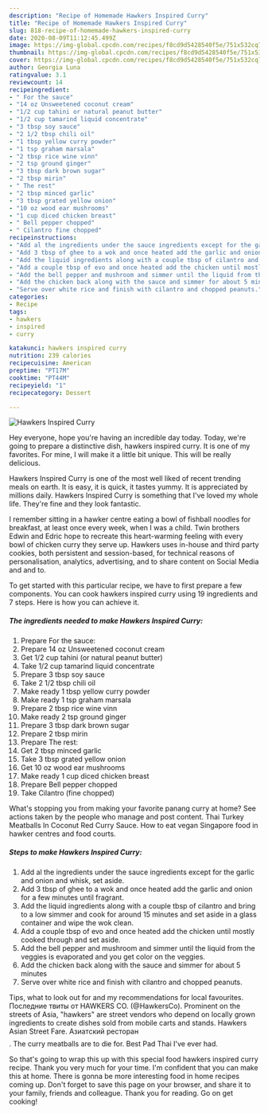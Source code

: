 ```yaml
---
description: "Recipe of Homemade Hawkers Inspired Curry"
title: "Recipe of Homemade Hawkers Inspired Curry"
slug: 818-recipe-of-homemade-hawkers-inspired-curry
date: 2020-08-09T11:12:45.499Z
image: https://img-global.cpcdn.com/recipes/f8cd9d5428540f5e/751x532cq70/hawkers-inspired-curry-recipe-main-photo.jpg
thumbnail: https://img-global.cpcdn.com/recipes/f8cd9d5428540f5e/751x532cq70/hawkers-inspired-curry-recipe-main-photo.jpg
cover: https://img-global.cpcdn.com/recipes/f8cd9d5428540f5e/751x532cq70/hawkers-inspired-curry-recipe-main-photo.jpg
author: Georgia Luna
ratingvalue: 3.1
reviewcount: 14
recipeingredient:
- " For the sauce"
- "14 oz Unsweetened coconut cream"
- "1/2 cup tahini or natural peanut butter"
- "1/2 cup tamarind liquid concentrate"
- "3 tbsp soy sauce"
- "2 1/2 tbsp chili oil"
- "1 tbsp yellow curry powder"
- "1 tsp graham marsala"
- "2 tbsp rice wine vinn"
- "2 tsp ground ginger"
- "3 tbsp dark brown sugar"
- "2 tbsp mirin"
- " The rest"
- "2 tbsp minced garlic"
- "3 tbsp grated yellow onion"
- "10 oz wood ear mushrooms"
- "1 cup diced chicken breast"
- " Bell pepper chopped"
- " Cilantro fine chopped"
recipeinstructions:
- "Add al the ingredients under the sauce ingredients except for the garlic and onion and whisk, set aside."
- "Add 3 tbsp of ghee to a wok and once heated add the garlic and onion for a few minutes until fragrant."
- "Add the liquid ingredients along with a couple tbsp of cilantro and bring to a low simmer and cook for around 15 minutes and set aside in a glass container and wipe the wok clean."
- "Add a couple tbsp of evo and once heated add the chicken until mostly cooked through and set aside."
- "Add the bell pepper and mushroom and simmer until the liquid from the veggies is evaporated and you get color on the veggies."
- "Add the chicken back along with the sauce and simmer for about 5 minutes"
- "Serve over white rice and finish with cilantro and chopped peanuts."
categories:
- Recipe
tags:
- hawkers
- inspired
- curry

katakunci: hawkers inspired curry 
nutrition: 239 calories
recipecuisine: American
preptime: "PT17M"
cooktime: "PT44M"
recipeyield: "1"
recipecategory: Dessert

---
```



![Hawkers Inspired Curry](https://img-global.cpcdn.com/recipes/f8cd9d5428540f5e/751x532cq70/hawkers-inspired-curry-recipe-main-photo.jpg)

Hey everyone, hope you're having an incredible day today. Today, we're going to prepare a distinctive dish, hawkers inspired curry. It is one of my favorites. For mine, I will make it a little bit unique. This will be really delicious.

Hawkers Inspired Curry is one of the most well liked of recent trending meals on earth. It is easy, it is quick, it tastes yummy. It is appreciated by millions daily. Hawkers Inspired Curry is something that I've loved my whole life. They're fine and they look fantastic.

I remember sitting in a hawker centre eating a bowl of fishball noodles for breakfast, at least once every week, when I was a child. Twin brothers Edwin and Edric hope to recreate this heart-warming feeling with every bowl of chicken curry they serve up. Hawkers uses in-house and third party cookies, both persistent and session-based, for technical reasons of personalisation, analytics, advertising, and to share content on Social Media and and to.


To get started with this particular recipe, we have to first prepare a few components. You can cook hawkers inspired curry using 19 ingredients and 7 steps. Here is how you can achieve it.

<!--inarticleads1-->

##### The ingredients needed to make Hawkers Inspired Curry:

1. Prepare  For the sauce:
1. Prepare 14 oz Unsweetened coconut cream
1. Get 1/2 cup tahini (or natural peanut butter)
1. Take 1/2 cup tamarind liquid concentrate
1. Prepare 3 tbsp soy sauce
1. Take 2 1/2 tbsp chili oil
1. Make ready 1 tbsp yellow curry powder
1. Make ready 1 tsp graham marsala
1. Prepare 2 tbsp rice wine vinn
1. Make ready 2 tsp ground ginger
1. Prepare 3 tbsp dark brown sugar
1. Prepare 2 tbsp mirin
1. Prepare  The rest:
1. Get 2 tbsp minced garlic
1. Take 3 tbsp grated yellow onion
1. Get 10 oz wood ear mushrooms
1. Make ready 1 cup diced chicken breast
1. Prepare  Bell pepper chopped
1. Take  Cilantro (fine chopped)


What&#39;s stopping you from making your favorite panang curry at home? See actions taken by the people who manage and post content. Thai Turkey Meatballs In Coconut Red Curry Sauce. How to eat vegan Singapore food in hawker centres and food courts. 

<!--inarticleads2-->

##### Steps to make Hawkers Inspired Curry:

1. Add al the ingredients under the sauce ingredients except for the garlic and onion and whisk, set aside.
1. Add 3 tbsp of ghee to a wok and once heated add the garlic and onion for a few minutes until fragrant.
1. Add the liquid ingredients along with a couple tbsp of cilantro and bring to a low simmer and cook for around 15 minutes and set aside in a glass container and wipe the wok clean.
1. Add a couple tbsp of evo and once heated add the chicken until mostly cooked through and set aside.
1. Add the bell pepper and mushroom and simmer until the liquid from the veggies is evaporated and you get color on the veggies.
1. Add the chicken back along with the sauce and simmer for about 5 minutes
1. Serve over white rice and finish with cilantro and chopped peanuts.


Tips, what to look out for and my recommendations for local favourites. Последние твиты от HAWKERS CO. (@HawkersCo). Prominent on the streets of Asia, &#34;hawkers&#34; are street vendors who depend on locally grown ingredients to create dishes sold from mobile carts and stands. Hawkers Asian Street Fare. Азиатский ресторан$$$$. The curry meatballs are to die for. Best Pad Thai I&#39;ve ever had. 

So that's going to wrap this up with this special food hawkers inspired curry recipe. Thank you very much for your time. I'm confident that you can make this at home. There is gonna be more interesting food in home recipes coming up. Don't forget to save this page on your browser, and share it to your family, friends and colleague. Thank you for reading. Go on get cooking!
